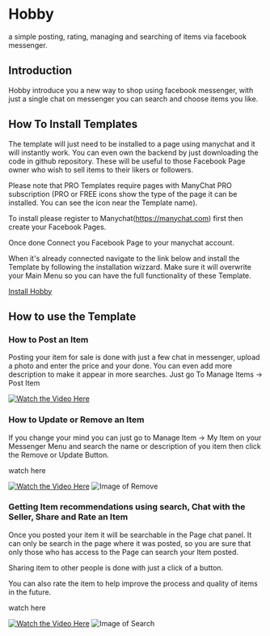 # Hobby

a simple posting, rating, managing and searching of items via facebook messenger.

## Introduction
Hobby introduce you a new way to shop using facebook messenger, 
with just a single chat on messenger you can search and choose items you like.

## How To Install Templates

The template will just need to be installed to a page using manychat and it will instantly work. You can even own the backend by just downloading the code in github repository.  These will be useful to those Facebook Page owner who wish to sell items to their likers or followers.

Please note that PRO Templates require pages with ManyChat PRO subscription (PRO or FREE icons show the type of the page it can be installed. You can see the icon near the Template name).

To install please register to Manychat(https://manychat.com) first then create your Facebook Pages. 

Once done Connect you Facebook Page to your manychat account.

When it's already connected navigate to the link below and install the Template by following the installation wizzard.
Make sure it will overwrite your Main Menu so you can have the full functionality of these Template.

[Install Hobby]()

## How to use the Template
### How to Post an Item

Posting your item for sale is done with just a few chat in messenger, upload a photo and enter the price and your done.
You can even add more description to make it appear in more searches.
Just go To Manage Items -> Post Item

[![Watch the Video Here](https://img.youtube.com/vi/tI4U8B5gv68/0.jpg)](https://youtu.be/tI4U8B5gv68)

### How to Update or Remove an Item

If you change your mind you can just go to Manage Item -> My Item on your Messenger Menu and search the name or description of you item then click the Remove or Update Button.

watch here

[![Watch the Video Here](https://img.youtube.com/vi/vqSIIPSnxtM/0.jpg)](https://youtu.be/vqSIIPSnxtM)
![Image of Remove](https://codechito.github.io/hobby/assets/remove.png)

### Getting Item recommendations using search, Chat with the Seller, Share and Rate an Item

Once you posted your item it will be searchable in the Page chat panel. It can only be search in the page where it was posted, so you are sure that only those who has access to the Page can search your Item posted.

Sharing item to other people is done with just a click of a button.

You can also rate the item to help improve the process and quality of items in the future.


watch here

[![Watch the Video Here](https://img.youtube.com/vi/6caZjqwtELo/0.jpg)](https://youtu.be/6caZjqwtELo)
![Image of Search](https://codechito.github.io/hobby/assets/search.png)


